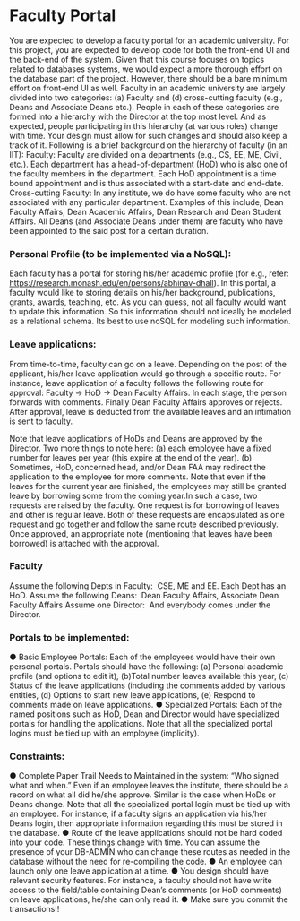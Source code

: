 # Faculty Portal

You are expected to develop a faculty portal for an academic university. For this project, you are expected
to develop code for both the front-end UI and the back-end of the system. Given that this course focuses
on topics related to databases systems, we would expect a more thorough effort on the database part of
the project. However, there should be a bare minimum effort on front-end UI as well.
Faculty in an academic university are largely divided into two categories: (a) Faculty and (d) cross-cutting
faculty (e.g., Deans and Associate Deans etc.). People in each of these categories are formed into a
hierarchy with the Director at the top most level. And as expected, people participating in this hierarchy
(at various roles) change with time. Your design must allow for such changes and should also keep a track
of it. Following is a brief background on the hierarchy of faculty (in an IIT):
Faculty: Faculty are divided on a departments (e.g., CS, EE, ME, Civil, etc.). Each department
has a head-of-department (HoD) who is also one of the faculty members in the department. Each
HoD appointment is a time bound appointment and is thus associated with a start-date and
end-date.
Cross-cutting Faculty: In any institute, we do have some faculty who are not associated with
any particular department. Examples of this include, Dean Faculty Affairs, Dean Academic
Affairs, Dean Research and Dean Student Affairs. All Deans (and Associate Deans under them)
are faculty who have been appointed to the said post for a certain duration.


### Personal Profile (to be implemented via a NoSQL): 
Each faculty has a portal for storing his/her academic profile (for e.g., refer: ​ https://research.monash.edu/en/persons/abhinav-dhall​ ). In
this portal, a faculty would like to storing details on his/her background, publications, grants,
awards, teaching, etc. As you can guess, not all faculty would want to update this information. So
this information should not ideally be modeled as a relational schema. Its best to use noSQL for
modeling such information.
### Leave applications: 
From time-to-time, faculty can go on a leave. Depending on the post of the
applicant, his/her leave application would go through a specific route. For instance, leave
application of a faculty follows the following route for approval: Faculty → HoD → Dean
Faculty Affairs. In each stage, the person forwards with comments. Finally Dean Faculty Affairs
approves or rejects. After approval, leave is deducted from the available leaves and an intimation
is sent to faculty.

Note that leave applications of HoDs and Deans are approved by the Director. Two more
things to note here: (a) each employee have a fixed number for leaves per year (this expire at the
end of the year). (b) Sometimes, HoD, concerned head, and/or Dean FAA may redirect the
application to the employee for more comments. Note that even if the leaves for the current year
are finished, the employees may still be granted leave by borrowing some from the coming year.In such a case, two requests are raised by the faculty. One request is for borrowing of leaves and
other is regular leave. Both of these requests are encapsulated as one request and go together and
follow the same route described previously. Once approved, an appropriate note (mentioning that
leaves have been borrowed) is attached with the approval.


### Faculty
Assume the following Depts in Faculty: ​ CSE, ME and EE. Each Dept has an HoD.
Assume the following Deans: ​ Dean Faculty Affairs, Associate Dean Faculty Affairs
Assume one Director: ​ And everybody comes under the Director.

### Portals to be implemented:
● Basic Employee Portals: Each of the employees would have their own personal portals. Portals
should have the following: (a) Personal academic profile (and options to edit it), (b)Total number
leaves available this year, (c) Status of the leave applications (including the comments added by
various entities, (d) Options to start new leave applications, (e) Respond to comments made on
leave applications.
●
Specialized Portals: Each of the named positions such as HoD, Dean and Director would have
specialized portals for handling the applications. Note that all the specialized portal logins must
be tied up with an employee (implicity).

### Constraints:
● Complete Paper Trail Needs to Maintained in the system: “Who signed what and when.”
Even if an employee leaves the institute, there should be a record on what all did he/she approve.
Similar is the case when HoDs or Deans change. Note that all the specialized portal login must
be tied up with an employee. For instance, if a faculty signs an application via his/her Deans
login, then appropriate information regarding this must be stored in the database.
● Route of the leave applications should not be hard coded into your code. These things change
with time. You can assume the presence of your DB-ADMIN who can change these routes as
needed in the database without the need for re-compiling the code.
● An employee can launch only one leave application at a time.
● You design should have relevant security features. For instance, a faculty should not have write
access to the field/table containing Dean’s comments (or HoD comments) on leave applications,
he/she can only read it.
● Make sure you commit the transactions!!
